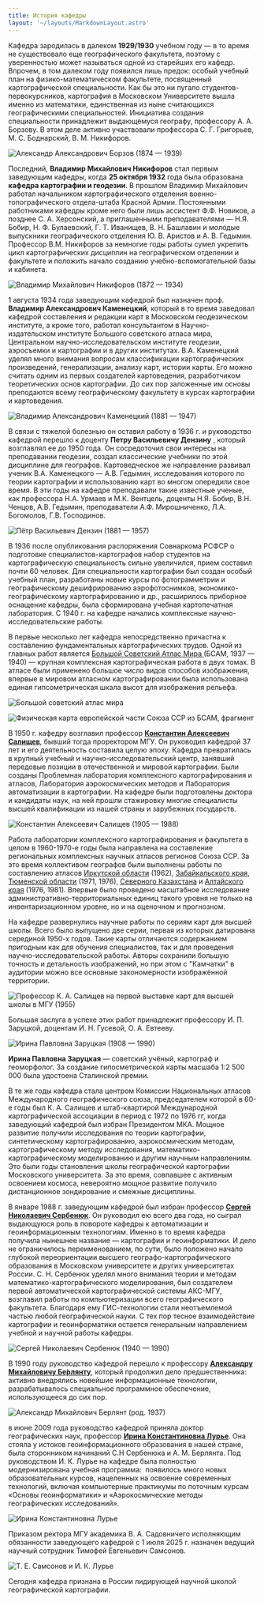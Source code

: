 ```yaml
---
title: История кафедры
layout: '~/layouts/MarkdownLayout.astro'
---
```


Кафедра зародилась в далеком **1929/1930** учебном году — в то время не существовало еще географического факультета, поэтому с уверенностью может называться одной из старейших его кафедр. Впрочем, в том далеком году появился лишь предок: особый учебный план на физико-математическом факультете, посвященный картографической специальности. Как бы это ни пугало студентов-первокурсников, картография в Московском Университете вышла именно из математики, единственная из ныне считающихся географическими специальностей. Инициатива создания специальности принадлежит выдающемуся географу, профессору А. А. Борзову. В этом деле активно участвовали профессора С. Г. Григорьев, М. С. Боднарский, В. М. Никифоров.

![Александр Александрович Борзов (1874 — 1939)](~/assets/images/history/Borzov.jpg 'Александр Александрович Борзов (1874 — 1939)')

Последний, **Владимир Михайлович Никифоров** стал первым заведующим кафедры, когда **25 октября 1932** года была образована **кафедра картографии и геодезии**. В прошлом Владимир Михайлович работал начальником картографического отделения военно-топографического отдела-штаба Красной Армии. Постоянными работниками кафедры кроме него были лишь ассистент Ф.Ф. Новиков, а позднее С. А. Херсонский, а приглашенными преподавателями — Н.Я. Бобир, Н. Ф. Булаевский, Г. Т. Иванищев, В. Н. Башлавин и молодые выпускники географического отделения Ю. В. Аристов и А. В. Гедымин. Профессор В.М. Никифоров за немногие годы работы сумел укрепить цикл картографических дисциплин на географическом отделении и факультете и положить начало созданию учебно-вспомогательной базы и кабинета.

![Владимир Михайлович Никифоров (1872 — 1934)](~/assets/images/history/Nikiforov_VM.jpg 'Владимир Михайлович Никифоров (1872 – 1934)')

1 августа 1934 года заведующим кафедрой был назначен проф. **Владимир Александрович Каменецкий**, который в то время заведовал кафедрой составления и редакции карт в Московском геодезическом институте, а кроме того, работал консультантом в Научно-издательском институте Большого советского атласа мира, Центральном научно-исследовательском институте геодезии, аэросъемки и картографии и в других институтах.
В.А. Каменецкий уделял много внимания вопросам классификации картографических произведений, генерализации, анализу карт, истории карты. Его можно считать одним из первых создателей картоведения, разработчиком теоретических основ картографии. До сих пор заложенные им основы преподаются всему географическому факультету в курсах картографии и картоведения.

![Владимир Александрович Каменецкий (1881 — 1947)](~/assets/images/history/Kamenetskiy.jpg 'Владимир Александрович Каменецкий (1881 — 1947)')

В связи с тяжелой болезнью он оставил работу в 1936 г. и руководство кафедрой перешло к доценту **Петру Васильевичу Дензину** , который возглавлял ее до 1950 года. Он сосредоточил свои интересы на преподавании геодезии, создал классические учебники по этой дисциплине для географов. Картоведческое же направление развивал ученик В.А. Каменецкого — А.В. Гедымин, исследования которого по теории картографии и использованию карт во многом опередили свое время. В эти годы на кафедре преподавали такие известные ученые, как профессора Н.А. Урмаев и М.К. Вентцель, доценты Н.Я. Бобир, В.Н. Ченцов, А.В. Гедымин, преподаватели А.Ф. Мирошниченко, Л.А. Богомолов, Г.В. Господинов.

![Пётр Васильевич Дензин (1881 — 1957)](~/assets/images/history/Denzin.jpg 'Пётр Васильевич Дензин (1881 — 1957)')

В 1936 после опубликования распоряжения Совнаркома РСФСР о подготовке специалистов-картографов набор студентов на картографическую специальность сильно увеличился, прием составил почти 60 человек. Для специальности картографии был создан особый учебный план, разработаны новые курсы по фотограмметрии и географическому дешифрированию аэрофотоснимков, экономико-географическому картографированию и др., расширилось приборное оснащение кафедры, была сформирована учебная картопечатная лаборатория. С 1940 г. на кафедре начались комплексные научно-исследовательские работы.

В первые несколько лет кафедра непосредственно причастна к составлению фундаментальных картографических трудов. Одной из главных работ является [Большой Советский Атлас Мира ](#) (БСАМ, 1937 — 1940) — крупная комплексная картографическая работа в двух томах. В атласе были применено большое число видов способов изображения, впервые в мировом атласном картографировании была использована единая гипсометрическая шкала высот для изображения рельефа.

![Большой советский атлас мира](~/assets/images/history/BSAM.jpg 'Большой советский атлас мира')

![Физическая карта европейской части Союза ССР из БСАМ, фрагмент](~/assets/images/history/BSAM_hypso.png 'Физическая карта европейской части Союза ССР из БСАМ, фрагмент')

В 1950 г. кафедру возглавил профессор **[Константин Алексеевич Салищев](#)**, бывший тогда проректором МГУ. Он руководил кафедрой 37 лет и его деятельность составила целую эпоху. Кафедра превратилась в крупный учебный и научно-исследовательский центр, занявший передовые позиции в отечественной и мировой картографии. Были созданы Проблемная лаборатория комплексного картографирования и атласов, Лаборатория аэрокосмических методов и Лаборатория автоматизации в картографии. На кафедре были подготовлены доктора и кандидаты наук, на ней прошли стажировку многие специалисты высшей квалификации из нашей страны и зарубежных государств.

![Константин Алексеевич Салищев (1905 — 1988)](~/assets/images/history/SalishevKA.jpg 'Константин Алексеевич Салищев (1905 — 1988)')

Работа лаборатории комплексного картографирования и факультета в целом в 1960-1970-е годы была направлена на составление региональных комплексных научных атласов регионов Союза ССР. За это время коллективом географов были выполнены работы по составлению атласов [Иркутской области](#) (1962), [Забайкальского края](#), [Тюменской области](#) (1971, 1976), [Северного Казахстана](#) и [Алтайского края](#) (1976, 1981). Впервые было проведено масштабное исследование административно-территориальных единиц такого уровня не только на инвентаризационном уровне, но и на оценочном и прогнозном.

На кафедре развернулись научные работы по сериям карт для высшей школы. Всего было выпущено две серии, первая из которых датирована серединой 1950-х годов. Такие карты отличаются содержанием пригодным как для обучения специалистов, так и для проведения научно-исследовательской работы. Авторы сохранили большую точность и детальность изображений, но при этом с "Камчатки" в аудитории можно все основные закономерности изображённой территории.

![Профессор К. А. Салищев на первой выставке карт для высшей школы в МГУ (1955)](~/assets/images/history/SalishevKA_2.jpg 'Профессор К. А. Салищев на первой выставке карт для высшей школы в МГУ (1955)')

Большая заслуга в успехе этих работ принадлежит профессору И. П. Заруцкой, доцентам И. Н. Гусевой, О. А. Евтееву.

![Ирина Павловна Заруцкая (1908 — 1990)](~/assets/images/history/Zarutckaya.png 'Ирина Павловна Заруцкая (1908 — 1990)')

**Ирина Павловна Заруцкая** — советский учёный, картограф и геоморфолог. За создание гипосметрической карты масшаба 1:2 500 000 была удостоена Сталинской премии.

В те же годы кафедра стала центром Комиссии Национальных атласов Международного географического союза, председателем которой в 60-е годы был К. А. Салищев и штаб-квартирой Международной картографической ассоциации в период с 1972 по 1976 гг, когда заведующий кафедрой был избран Президентом МКА. Мощное развитие получили исследования по теории картографии, синтетическому картографированию, аэрокосмическим методам, картографическому методу исследования, математико-картографическому моделированию и другим научным направлениям. Это были годы становления школы географической картографии Московского университета. За это время, совпавшее с активным освоением космоса, невероятно мощное развитие получило дистанционное зондирование и смежные дисциплины.

В январе 1988 г. заведующим кафедрой был избран профессор **[Сергей Николаевич Сербенюк](#)**. Он руководил ею всего два года, но сыграл выдающуюся роль в повороте кафедры к автоматизации и геоинформационным технологиям. Именно в то время кафедра получила нынешнее название — картографии и геоинформатики. И дело не ограничилось переименованием, по сути, было положено начало глубокой переориентации высшего географо-картографического образования в Московском университете и других университетах России. С. Н. Сербенюк уделял много внимания теории и методам математико-картографического моделирования, был создателем первой автоматической картографической системы АКС-МГУ, возглавил работы по компьютеризации всего географического факультета. Благодаря ему ГИС-технологии стали неотъемлемой частью любой географической науки. С тех пор тесное взаимодействие картографии и геоинформатики остается генеральным направлением учебной и научной работы кафедры.

![Сергей Николаевич Сербенюк (1940 — 1990)](~/assets/images/history/SerbenyukSN.jpg 'Сергей Николаевич Сербенюк (1940 — 1990)')

В 1990 году руководство кафедрой перешло к профессору **[Александру Михайловичу Бе́рлянту](#)**, который продолжил дело предшественника: активно внедрялись новейшие информационные технологии, разрабатывалось специальное программное обеспечение, использующееся до сих пор.

![Александр Михайлович Берлянт (род. 1937)](~/assets/images/history/Berlyant.jpg 'Александр Михайлович Берлянт (род. 1937)')

в июне 2009 года руководство кафедрой приняла доктор географических наук, профессор **[Ирина Константиновна Лурье](#)**. Она стояла у истоков геоинформационного образования в нашей стране, была сторонником начинаний С.Н Сербенюка и А. М. Берлянта. Под руководством И. К. Лурье на кафедре была полностью модернизирована учебная программа:  появилось много новых образовательных курсов, нацеленных на освоение современных технологий, включая компьютерные практикумы по поточным курсам «Основы геоинформатики» и «Аэрокосмические методы географических исследований».

![Ирина Константиновна Лурье](~/assets/images/history/Lurye.jpg 'Ирина Константиновна Лурье')

Приказом ректора МГУ академика В. А. Садовничего исполняющим обязанности заведующего кафедрой с 1 июля 2025 г. назначен ведущий научный сотрудник Тимофей Евгеньевич Самсонов.

![Т. Е. Самсонов и И. К. Лурье](~/assets/images/history/image.png 'Т. Е. Самсонов и И. К. Лурье')

Сегодня кафедра признана в России лидирующей научной школой географической картографии.
